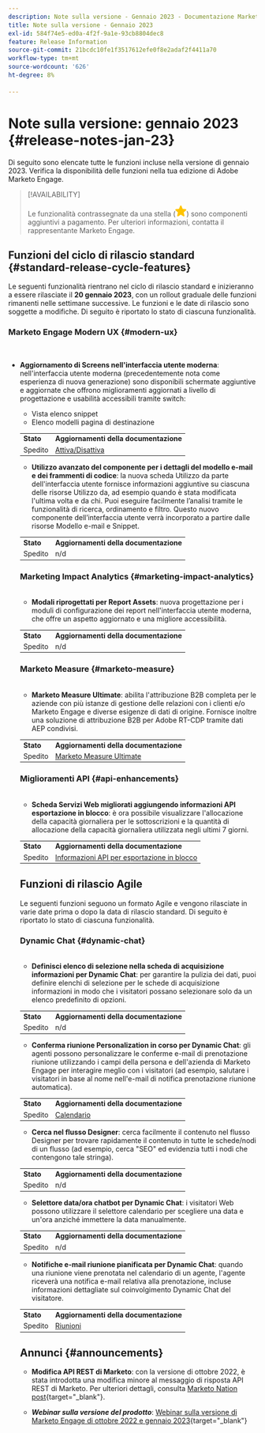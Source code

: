 ```yaml
---
description: Note sulla versione - Gennaio 2023 - Documentazione Marketo - Documentazione del prodotto
title: Note sulla versione - Gennaio 2023
exl-id: 584f74e5-ed0a-4f2f-9a1e-93cb8804dec8
feature: Release Information
source-git-commit: 21bcdc10fe1f3517612efe0f8e2adaf2f4411a70
workflow-type: tm+mt
source-wordcount: '626'
ht-degree: 8%

---
```


# Note sulla versione: gennaio 2023 {#release-notes-jan-23}

Di seguito sono elencate tutte le funzioni incluse nella versione di gennaio 2023. Verifica la disponibilità delle funzioni nella tua edizione di Adobe Marketo Engage.

>[!AVAILABILITY]
>
>Le funzionalità contrassegnate da una stella (![stella](assets/yellow-star.png)) sono componenti aggiuntivi a pagamento. Per ulteriori informazioni, contatta il rappresentante Marketo Engage.

## Funzioni del ciclo di rilascio standard {#standard-release-cycle-features}

Le seguenti funzionalità rientrano nel ciclo di rilascio standard e inizieranno a essere rilasciate il **20 gennaio 2023**, con un rollout graduale delle funzioni rimanenti nelle settimane successive. Le funzioni e le date di rilascio sono soggette a modifiche. Di seguito è riportato lo stato di ciascuna funzionalità.

### Marketo Engage Modern UX {#modern-ux}

</br>

* **Aggiornamento di Screens nell&#39;interfaccia utente moderna**: nell&#39;interfaccia utente moderna (precedentemente nota come esperienza di nuova generazione) sono disponibili schermate aggiuntive e aggiornate che offrono miglioramenti aggiornati a livello di progettazione e usabilità accessibili tramite switch:

   * Vista elenco snippet
   * Elenco modelli pagina di destinazione

  <table>
  <tr>
   <td><b>Stato</b></td>
   <td><b>Aggiornamenti della documentazione</b></td>
  </tr>
  <tr>
   <td>Spedito</td>
   <td><a href="/help/marketo/product-docs/marketo-engage-modern-ux/toggle-switch.md">Attiva/Disattiva</a></td>
  </tr>
  </tbody>

</table>

* **Utilizzo avanzato del componente per i dettagli del modello e-mail e dei frammenti di codice**: la nuova scheda Utilizzo da parte dell&#39;interfaccia utente fornisce informazioni aggiuntive su ciascuna delle risorse Utilizzo da, ad esempio quando è stata modificata l&#39;ultima volta e da chi. Puoi eseguire facilmente l’analisi tramite le funzionalità di ricerca, ordinamento e filtro. Questo nuovo componente dell’interfaccia utente verrà incorporato a partire dalle risorse Modello e-mail e Snippet.

<table>
  <tr>
   <td><b>Stato</b></td>
   <td><b>Aggiornamenti della documentazione</b></td>
  </tr>
  <tr>
   <td>Spedito</td>
   <td>n/d</td>
  </tr>
  </tbody>
</table>

### Marketing Impact Analytics {#marketing-impact-analytics}

</br>

* **Modali riprogettati per Report Assets**: nuova progettazione per i moduli di configurazione dei report nell&#39;interfaccia utente moderna, che offre un aspetto aggiornato e una migliore accessibilità.

<table>
  <tr>
   <td><b>Stato</b></td>
   <td><b>Aggiornamenti della documentazione</b></td>
  </tr>
  <tr>
   <td>Spedito</td>
   <td>n/d</td>
  </tr>
  </tbody>
</table>

### Marketo Measure {#marketo-measure}

</br>

* **Marketo Measure Ultimate**: abilita l&#39;attribuzione B2B completa per le aziende con più istanze di gestione delle relazioni con i clienti e/o Marketo Engage e diverse esigenze di dati di origine. Fornisce inoltre una soluzione di attribuzione B2B per Adobe RT-CDP tramite dati AEP condivisi.

<table>
  <tr>
   <td><b>Stato</b></td>
   <td><b>Aggiornamenti della documentazione</b></td>
  </tr>
  <tr>
   <td>Spedito</td>
   <td><a href="https://experienceleague.adobe.com/docs/experience-platform/destinations/catalog/adobe/marketo-measure-ultimate.html">Marketo Measure Ultimate</a></td>
  </tr>
  </tbody>
</table>

### Miglioramenti API {#api-enhancements}

</br>

* **Scheda Servizi Web migliorati aggiungendo informazioni API esportazione in blocco**: è ora possibile visualizzare l&#39;allocazione della capacità giornaliera per le sottoscrizioni e la quantità di allocazione della capacità giornaliera utilizzata negli ultimi 7 giorni.

<table>
  <tr>
   <td><b>Stato</b></td>
   <td><b>Aggiornamenti della documentazione</b></td>
  </tr>
  <tr>
   <td>Spedito</td>
   <td><a href="/help/marketo/product-docs/administration/settings/bulk-export-api-information.md">Informazioni API per esportazione in blocco</a></td>
  </tr>
  </tbody>
</table>

## Funzioni di rilascio Agile

Le seguenti funzioni seguono un formato Agile e vengono rilasciate in varie date prima o dopo la data di rilascio standard. Di seguito è riportato lo stato di ciascuna funzionalità.

### Dynamic Chat {#dynamic-chat}

</br>

* **Definisci elenco di selezione nella scheda di acquisizione informazioni per Dynamic Chat**: per garantire la pulizia dei dati, puoi definire elenchi di selezione per le schede di acquisizione informazioni in modo che i visitatori possano selezionare solo da un elenco predefinito di opzioni.

<table>
  <tr>
   <td><b>Stato</b></td>
   <td><b>Aggiornamenti della documentazione</b></td>
  </tr>
  <tr>
   <td>Spedito</td>
   <td>n/d</td>
  </tr>
  </tbody>
</table>

* **Conferma riunione Personalization in corso per Dynamic Chat**: gli agenti possono personalizzare le conferme e-mail di prenotazione riunione utilizzando i campi della persona e dell&#39;azienda di Marketo Engage per interagire meglio con i visitatori (ad esempio, salutare i visitatori in base al nome nell&#39;e-mail di notifica prenotazione riunione automatica).

<table>
  <tr>
   <td><b>Stato</b></td>
   <td><b>Aggiornamenti della documentazione</b></td>
  </tr>
  <tr>
   <td>Spedito</td>
   <td><a href="/help/marketo/product-docs/demand-generation/dynamic-chat/setup-and-configuration/agent-settings.md">Calendario</a></td>
  </tr>
  </tbody>
</table>

* **Cerca nel flusso Designer**: cerca facilmente il contenuto nel flusso Designer per trovare rapidamente il contenuto in tutte le schede/nodi di un flusso (ad esempio, cerca &quot;SEO&quot; ed evidenzia tutti i nodi che contengono tale stringa).

<table>
  <tr>
   <td><b>Stato</b></td>
   <td><b>Aggiornamenti della documentazione</b></td>
  </tr>
  <tr>
   <td>Spedito</td>
   <td>n/d</td>
  </tr>
  </tbody>
</table>

* **Selettore data/ora chatbot per Dynamic Chat**: i visitatori Web possono utilizzare il selettore calendario per scegliere una data e un&#39;ora anziché immettere la data manualmente.

<table>
  <tr>
   <td><b>Stato</b></td>
   <td><b>Aggiornamenti della documentazione</b></td>
  </tr>
  <tr>
   <td>Spedito</td>
   <td>n/d</td>
  </tr>
  </tbody>
</table>

* **Notifiche e-mail riunione pianificata per Dynamic Chat**: quando una riunione viene prenotata nel calendario di un agente, l&#39;agente riceverà una notifica e-mail relativa alla prenotazione, incluse informazioni dettagliate sul coinvolgimento Dynamic Chat del visitatore.

<table>
  <tr>
   <td><b>Stato</b></td>
   <td><b>Aggiornamenti della documentazione</b></td>
  </tr>
  <tr>
   <td>Spedito</td>
   <td><a href="/help/marketo/product-docs/demand-generation/dynamic-chat/meeting-list.md">Riunioni</a></td>
  </tr>
  </tbody>
</table>

## Annunci {#announcements}

* **Modifica API REST di Marketo**: con la versione di ottobre 2022, è stata introdotta una modifica minore al messaggio di risposta API REST di Marketo. Per ulteriori dettagli, consulta [Marketo Nation post](https://nation.marketo.com/t5/product-documents/upcoming-change-to-marketo-rest-api/ta-p/331698){target="_blank"}.

* **_Webinar sulla versione del prodotto_**: [Webinar sulla versione di Marketo Engage di ottobre 2022 e gennaio 2023](https://engage.marketo.com/2023_January_Release_Webinar_OnDemandPage.html){target="_blank"}
